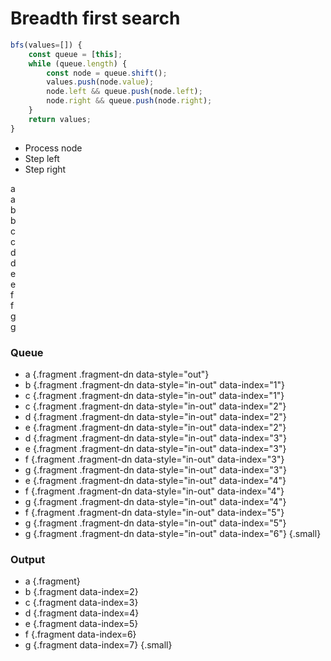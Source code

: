 # Breadth first search

<div class="row">
<div class="cell-4">

```js
bfs(values=[]) {
    const queue = [this];
    while (queue.length) {
        const node = queue.shift();
        values.push(node.value);
        node.left && queue.push(node.left);
        node.right && queue.push(node.right);
    }
    return values;
}
```

</div>
<div class="cell-2">

* Process node
* Step left
* Step right

</div>
</div>

<div class="row">
<div class="cell-4">


<div class="row mb-1">
<div class="node" id="bfs-1">
<div class="node-inner fragment fragment-dn" data-style="out-in">
a
</div>
<div class="node-inner fragment fragment-dn background-green" data-style="in-out">
a
</div>
</div>
</div>

<div class="row mb-1">
<div></div>
<div class="node" id="bfs-2">
<div class="node-inner fragment fragment-dn" data-style="out-in" data-index="2">
b
</div>
<div class="node-inner fragment fragment-dn background-green" data-style="in-out" data-index="2">
b
</div>
</div>
<div class="node" id="bfs-3">
<div class="node-inner fragment fragment-dn" data-style="out-in" data-index="3">
c
</div>
<div class="node-inner fragment fragment-dn background-green" data-style="in-out" data-index="3">
c
</div>
</div>
<div></div>
</div>

<div class="row mb-1" >
<div class="node" id="bfs-4">
<div class="node-inner fragment fragment-dn" data-style="out-in" data-index="4">
d
</div>
<div class="node-inner fragment fragment-dn background-green" data-style="in-out" data-index="4">
d
</div>
</div>
<div class="node" id="bfs-5">
<div class="node-inner fragment fragment-dn" data-style="out-in" data-index="5">
e
</div>
<div class="node-inner fragment fragment-dn background-green" data-style="in-out" data-index="5">
e
</div>
</div>
<div class="node" id="bfs-6">
<div class="node-inner fragment fragment-dn" data-style="out-in" data-index="6">
f
</div>
<div class="node-inner fragment fragment-dn background-green" data-style="in-out" data-index="6">
f
</div>
</div>
<div class="node" id="bfs-7">
<div class="node-inner fragment fragment-dn" data-style="out-in" data-index="7">
g
</div>
<div class="node-inner fragment fragment-dn background-green" data-style="in-out" data-index="7">
g
</div>
</div>
</div>

</div>
<div class="cell-1">

### Queue

* a {.fragment .fragment-dn data-style="out"}
* b {.fragment .fragment-dn data-style="in-out" data-index="1"}
* c {.fragment .fragment-dn data-style="in-out" data-index="1"}
* c {.fragment .fragment-dn data-style="in-out" data-index="2"}
* d {.fragment .fragment-dn data-style="in-out" data-index="2"}
* e {.fragment .fragment-dn data-style="in-out" data-index="2"}
* d {.fragment .fragment-dn data-style="in-out" data-index="3"}
* e {.fragment .fragment-dn data-style="in-out" data-index="3"}
* f {.fragment .fragment-dn data-style="in-out" data-index="3"}
* g {.fragment .fragment-dn data-style="in-out" data-index="3"}
* e {.fragment .fragment-dn data-style="in-out" data-index="4"}
* f {.fragment .fragment-dn data-style="in-out" data-index="4"}
* g {.fragment .fragment-dn data-style="in-out" data-index="4"}
* f {.fragment .fragment-dn data-style="in-out" data-index="5"}
* g {.fragment .fragment-dn data-style="in-out" data-index="5"}
* g {.fragment .fragment-dn data-style="in-out" data-index="6"}
{.small}

</div>
<div class="cell-1">

### Output

* a {.fragment}
* b {.fragment data-index=2}
* c {.fragment data-index=3}
* d {.fragment data-index=4}
* e {.fragment data-index=5}
* f {.fragment data-index=6}
* g {.fragment data-index=7}
{.small}

</div>
</div>


<div class="line line-arrow-end" data-from="bfs-1" data-to="bfs-2" data-from-side="b" data-to-side="t"></div>
<div class="line line-arrow-end" data-from="bfs-1" data-to="bfs-3" data-from-side="b" data-to-side="t"></div>
<div class="line line-arrow-end" data-from="bfs-2" data-to="bfs-4" data-from-side="b" data-to-side="t"></div>
<div class="line line-arrow-end" data-from="bfs-2" data-to="bfs-5" data-from-side="b" data-to-side="t"></div>
<div class="line line-arrow-end" data-from="bfs-3" data-to="bfs-6" data-from-side="b" data-to-side="t"></div>
<div class="line line-arrow-end" data-from="bfs-3" data-to="bfs-7" data-from-side="b" data-to-side="t"></div>

